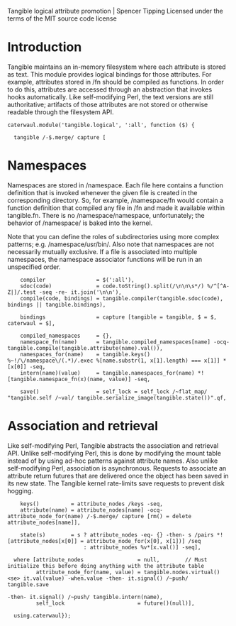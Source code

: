 Tangible logical attribute promotion | Spencer Tipping
Licensed under the terms of the MIT source code license

# Introduction

Tangible maintains an in-memory filesystem where each attribute is stored as text. This module provides logical bindings for those attributes. For example, attributes stored in /fn should be
compiled as functions. In order to do this, attributes are accessed through an abstraction that invokes hooks automatically. Like self-modifying Perl, the text versions are still
authoritative; artifacts of those attributes are not stored or otherwise readable through the filesystem API.

    caterwaul.module('tangible.logical', ':all', function ($) {

      tangible /-$.merge/ capture [

# Namespaces

Namespaces are stored in /namespace. Each file here contains a function definition that is invoked whenever the given file is created in the corresponding directory. So, for example,
/namespace/fn would contain a function definition that compiled any file in /fn and made it available within tangible.fn. There is no /namespace/namespace, unfortunately; the behavior of
/namespace/ is baked into the kernel.

Note that you can define the roles of subdirectories using more complex patterns; e.g. /namespace/usr/bin/. Also note that namespaces are not necessarily mutually exclusive. If a file is
associated into multiple namespaces, the namespace associator functions will be run in an unspecified order.

        compiler                = $(':all'),
        sdoc(code)              = code.toString().split(/\n\n\s*/) %/^[^A-Z|]/.test -seq -re- it.join('\n\n'),
        compile(code, bindings) = tangible.compiler(tangible.sdoc(code), bindings || tangible.bindings),

        bindings                = capture [tangible = tangible, $ = $, caterwaul = $],

        compiled_namespaces     = {},
        namespace_fn(name)      = tangible.compiled_namespaces[name] -ocq- tangible.compile(tangible.attribute(name).val()),
        namespaces_for(name)    = tangible.keys() %~!/\/namespace\/(.*)/.exec %[name.substr(1, x[1].length) === x[1]] *[x[0]] -seq,
        intern(name)(value)     = tangible.namespaces_for(name) *![tangible.namespace_fn(x)(name, value)] -seq,

        save()                  = self_lock = self_lock /~flat_map/ "tangible.self /~val/ tangible.serialize_image(tangible.state())".qf,

# Association and retrieval

Like self-modifying Perl, Tangible abstracts the association and retrieval API. Unlike self-modifying Perl, this is done by modifying the mount table instead of by using ad-hoc patterns
against attribute names. Also unlike self-modifying Perl, association is asynchronous. Requests to associate an attribute return futures that are delivered once the object has been saved in
its new state. The Tangible kernel rate-limits save requests to prevent disk hogging.

        keys()          = attribute_nodes /keys -seq,
        attribute(name) = attribute_nodes[name] -ocq- attribute_node_for(name) /-$.merge/ capture [rm() = delete attribute_nodes[name]],

        state(s)        = s ? attribute_nodes -eq- {} -then- s /pairs *![attribute_nodes[x[0]] = attribute_node_for(x[0], x[1])] /seq
                            : attribute_nodes %v*[x.val()] -seq],

      where [attribute_nodes                 = null,        // Must initialize this before doing anything with the attribute table
             attribute_node_for(name, value) = tangible.nodes.virtual() <se> it.val(value) -when.value -then- it.signal() /~push/ tangible.save
                                                                                                       -then- it.signal() /~push/ tangible.intern(name),
             self_lock                       = future()(null)],

      using.caterwaul});